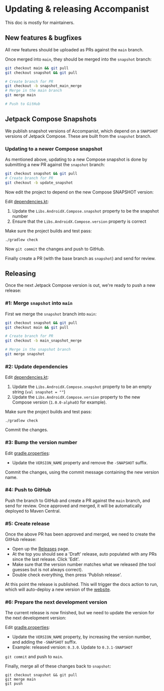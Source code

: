 # Updating & releasing Accompanist

This doc is mostly for maintainers.

## New features & bugfixes
All new features should be uploaded as PRs against the `main` branch. 

Once merged into `main`, they should be merged into the `snapshot` branch:

``` sh
git checkout main && git pull
git checkout snapshot && git pull

# Create branch for PR
git checkout -b snapshot_main_merge
# Merge in the main branch
git merge main

# Push to GitHub
```

## Jetpack Compose Snapshots

We publish snapshot versions of Accompanist, which depend on a `SNAPSHOT` versions of Jetpack Compose. These are built from the `snapshot` branch.

### Updating to a newer Compose snapshot

As mentioned above, updating to a new Compose snapshot is done by submitting a new PR against the `snapshot` branch:

``` sh
git checkout snapshot && git pull
# Create branch for PR
git checkout -b update_snapshot
```

Now edit the project to depend on the new Compose SNAPSHOT version:

Edit [dependencies.kt](https://github.com/chrisbanes/accompanist/blob/main/buildSrc/src/main/java/dev/chrisbanes/accompanist/buildsrc/dependencies.kt):

1. Update the `Libs.AndroidX.Compose.snapshot` property to be the snapshot number
2. Ensure that the `Libs.AndroidX.Compose.version` property is correct

Make sure the project builds and test pass:
```
./gradlew check
```

Now `git commit` the changes and push to GitHub.

Finally create a PR (with the base branch as `snapshot`) and send for review.

## Releasing

Once the next Jetpack Compose version is out, we're ready to push a new release:

### #1: Merge `snapshot` into `main`

First we merge the `snapshot` branch into `main`:

``` sh
git checkout snapshot && git pull
git checkout main && git pull

# Create branch for PR
git checkout -b main_snapshot_merge

# Merge in the snapshot branch
git merge snapshot
```

### #2: Update dependencies

Edit [dependencies.kt](https://github.com/chrisbanes/accompanist/blob/main/buildSrc/src/main/java/dev/chrisbanes/accompanist/buildsrc/dependencies.kt):
1) Update the `Libs.AndroidX.Compose.snapshot` property to be an empty string (`val snapshot = ""`)
2) Update the `Libs.AndroidX.Compose.version` property to the new Compose version (`1.0.0-alpha03` for example).

Make sure the project builds and test pass:
```
./gradlew check
```

Commit the changes.

### #3: Bump the version number

Edit [gradle.properties](https://github.com/chrisbanes/accompanist/blob/main/gradle.properties):

 * Update the `VERSION_NAME` property and remove the `-SNAPSHOT` suffix.

Commit the changes, using the commit message containing the new version name.

### #4: Push to GitHub

Push the branch to GitHub and create a PR against the `main` branch, and send for review. Once approved and merged, it will be automatically deployed to Maven Central.

### #5: Create release

Once the above PR has been approved and merged, we need to create the GitHub release:

 * Open up the [Releases](https://github.com/chrisbanes/accompanist/releases) page.
 * At the top you should see a 'Draft' release, auto populated with any PRs since the last release. Click 'Edit'.
 * Make sure that the version number matches what we released (the tool guesses but is not always correct).
 * Double check everything, then press 'Publish release'.

At this point the release is published. This will trigger the docs action to run, which will auto-deploy a new version of the [website](https://chrisbanes.github.io/accompanist/).

### #6: Prepare the next development version

The current release is now finished, but we need to update the version for the next development version:

Edit [gradle.properties](https://github.com/chrisbanes/accompanist/blob/main/gradle.properties):

 * Update the `VERSION_NAME` property, by increasing the version number, and adding the `-SNAPSHOT` suffix.
 * Example: released version: `0.3.0`. Update to `0.3.1-SNAPSHOT`

 `git commit` and push to `main`.

Finally, merge all of these changes back to `snapshot`:

```
git checkout snapshot && git pull
git merge main
git push
```